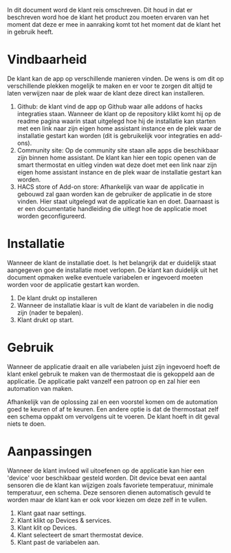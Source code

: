 In dit document word de klant reis omschreven. Dit houd in dat er beschreven word hoe de klant het product zou moeten ervaren van het moment dat deze er mee in aanraking komt tot het moment dat de klant het in gebruik heeft. 

# Vindbaarheid

De klant kan de app op verschillende manieren vinden. De wens is om dit op verschillende plekken mogelijk te maken en er voor te zorgen dit altijd te laten verwijzen naar de plek waar de klant deze direct kan installeren. 

1. Github: de klant vind de app op Github waar alle addons of hacks integraties staan. Wanneer de klant op de repository klikt komt hij op de readme pagina waarin staat uitgelegd hoe hij de installatie kan starten met een link naar zijn eigen home assistant instance en de plek waar de installatie gestart kan worden (dit is gebruikelijk voor integraties en add-ons).
2. Community site: Op de community site staan alle apps die beschikbaar zijn binnen home assistant. De klant kan hier een topic openen van de smart thermostat en uitleg vinden wat deze doet met een link naar zijn eigen home assistant instance en de plek waar de installatie gestart kan worden.
3.  HACS store of Add-on store: Afhankelijk van waar de applicatie in gebouwd zal gaan worden kan de gebruiker de applicatie in de store vinden. Hier staat uitgelegd wat de applicatie kan en doet. Daarnaast is er een documentatie handleiding die uitlegt hoe de applicatie moet worden geconfigureerd. 

# Installatie

Wanneer de klant de installatie doet. Is het belangrijk dat er duidelijk staat aangegeven goe de installatie moet verlopen. De klant kan duidelijk uit het document opmaken welke eventuele variabelen er ingevoerd moeten worden voor de applicatie gestart kan worden. 

1. De klant drukt op installeren
2. Wanneer de installatie klaar is vult de klant de variabelen in die nodig zijn (nader te bepalen).
3. Klant drukt op start.

# Gebruik

Wanneer de applicatie draait en alle variabelen juist zijn ingevoerd hoeft de klant enkel gebruik te maken van de thermostaat die is gekoppeld aan de applicatie. De applicatie pakt vanzelf een patroon op en zal hier een automation van maken. 

Afhankelijk van de oplossing zal en een voorstel komen om de automation goed te keuren of af te keuren. Een andere optie is dat de thermostaat zelf een schema oppakt om vervolgens uit te voeren. De klant hoeft in dit geval niets te doen. 

# Aanpassingen 

Wanneer de klant invloed wil uitoefenen op de applicatie kan hier een 'device' voor beschikbaar gesteld worden. Dit device bevat een aantal sensoren die de klant kan wijzigen zoals favoriete temperatuur, minimale temperatuur, een schema. Deze sensoren dienen automatisch gevuld te worden maar de klant kan er ook voor kiezen om deze zelf in te vullen. 

1. Klant gaat naar settings.
2. Klant klikt op Devices & services.
3. Klant klit op Devices.
4. Klant selecteert de smart thermostat device.
5. Klant past de variabelen aan.